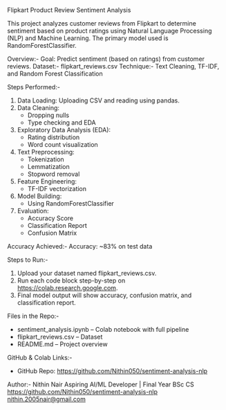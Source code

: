 Flipkart Product Review Sentiment Analysis

This project analyzes customer reviews from Flipkart to determine sentiment based on product ratings using Natural Language Processing (NLP) and Machine Learning. The primary model used is RandomForestClassifier.

Overview:-
Goal: Predict sentiment (based on ratings) from customer reviews.
Dataset:- flipkart_reviews.csv
Technique:- Text Cleaning, TF-IDF, and Random Forest Classification


Steps Performed:-

1. Data Loading: Uploading CSV and reading using pandas.
2. Data Cleaning:
   - Dropping nulls
   - Type checking and EDA
3. Exploratory Data Analysis (EDA):
   - Rating distribution
   - Word count visualization
4. Text Preprocessing:
   - Tokenization
   - Lemmatization
   - Stopword removal
5. Feature Engineering:
   - TF-IDF vectorization
6. Model Building:
   - Using RandomForestClassifier
7. Evaluation:
   - Accuracy Score
   - Classification Report
   - Confusion Matrix


Accuracy Achieved:-
Accuracy: ~83% on test data

Steps to Run:-
1. Upload your dataset named flipkart_reviews.csv.
2. Run each code block step-by-step on https://colab.research.google.com.
3. Final model output will show accuracy, confusion matrix, and classification report.

Files in the Repo:-
- sentiment_analysis.ipynb – Colab notebook with full pipeline
- flipkart_reviews.csv – Dataset
- README.md – Project overview


GitHub & Colab Links:-
- GitHub Repo: https://github.com/Nithin050/sentiment-analysis-nlp


Author:-
Nithin Nair 
Aspiring AI/ML Developer | Final Year BSc CS  
https://github.com/Nithin050/sentiment-analysis-nlp
nithin.2005nair@gmail.com
